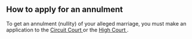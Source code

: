##  How to apply for an annulment

To get an annulment (nullity) of your alleged marriage, you must make an
application to the [ Circuit Court ](/en/justice/courts-system/circuit-court/)
or the [ High Court ](/en/justice/courts-system/high-court/) .
